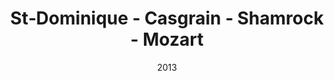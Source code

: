 ---
title: St‐Dominique ‐ Casgrain ‐ Shamrock - Mozart
date: '2013'
type: ruelle_verte
district: rosemont
position: { lng: -73.615314309452, lat: 45.534706783223044 }
---